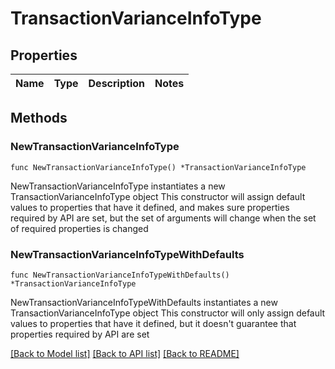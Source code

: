 # TransactionVarianceInfoType

## Properties

Name | Type | Description | Notes
------------ | ------------- | ------------- | -------------

## Methods

### NewTransactionVarianceInfoType

`func NewTransactionVarianceInfoType() *TransactionVarianceInfoType`

NewTransactionVarianceInfoType instantiates a new TransactionVarianceInfoType object
This constructor will assign default values to properties that have it defined,
and makes sure properties required by API are set, but the set of arguments
will change when the set of required properties is changed

### NewTransactionVarianceInfoTypeWithDefaults

`func NewTransactionVarianceInfoTypeWithDefaults() *TransactionVarianceInfoType`

NewTransactionVarianceInfoTypeWithDefaults instantiates a new TransactionVarianceInfoType object
This constructor will only assign default values to properties that have it defined,
but it doesn't guarantee that properties required by API are set


[[Back to Model list]](../README.md#documentation-for-models) [[Back to API list]](../README.md#documentation-for-api-endpoints) [[Back to README]](../README.md)



